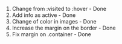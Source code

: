 1. Change from :visited to :hover - Done
2. Add info as active - Done
3. Change of color in images - Done
4. Increase the margin on the border - Done
5. Fix margin on .container - Done
